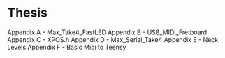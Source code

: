 # Thesis
Appendix A - Max_Take4_FastLED
Appendix B - USB_MIDI_Fretboard
Appendix C - XPOS.h
Appendix D - Max_Serial_Take4
Appendix E - Neck Levels
Appendix F - Basic Midi to Teensy
